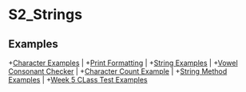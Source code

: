 # S2_Strings


## Examples
+[Character Examples](CharacterExamples.java) |  +[Print Formatting](PrintFormatting.java) | +[String Examples](StringExamples.java) |   +[Vowel Consonant Checker](VowelConsonantChecker.java) | +[Character Count Example](CharacterCount.java) |  +[String Method Examples](StringMethodsExamples.java)  | +[Week 5 CLass Test Examples](Wk5CTEx1.java)
